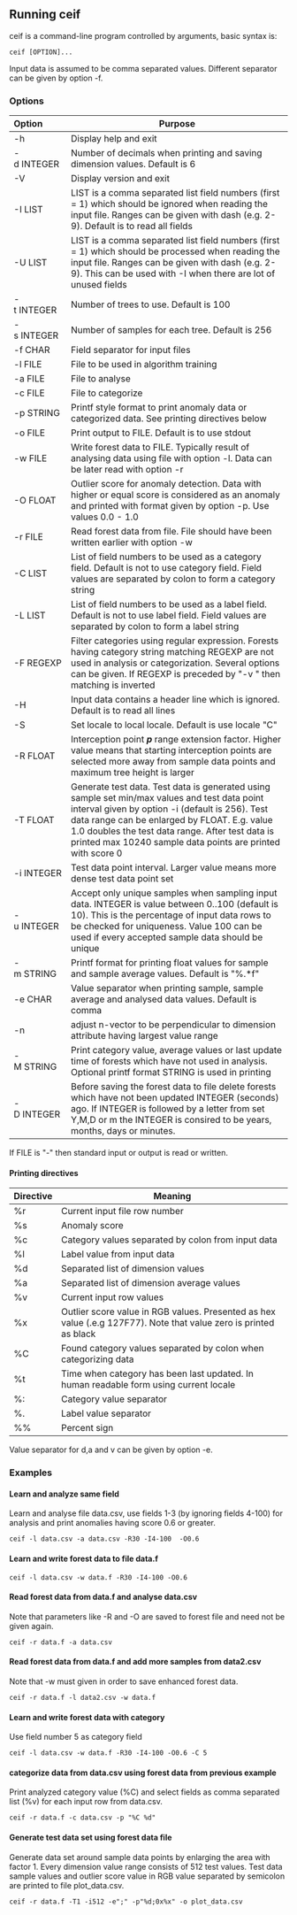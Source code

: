 ## Running ceif
ceif is a command-line program controlled by arguments, basic syntax is:

    ceif [OPTION]...

Input data is assumed to be comma separated values. Different separator can be given by option -f.
### Options

| Option | Purpose  |
|:----|----|
| -h&nbsp;&nbsp;&nbsp;&nbsp;&nbsp;&nbsp;&nbsp;&nbsp;&nbsp;&nbsp;&nbsp;&nbsp;&nbsp;| Display help and exit|
| -d&nbsp;INTEGER | Number of decimals when printing and saving dimension values. Default is 6|
| -V | Display version and exit|
| -I&nbsp;LIST | LIST is a comma separated list field numbers (first = 1) which should be ignored when reading the input file. Ranges can be given with dash (e.g. 2-9). Default is to read all fields|
| -U&nbsp;LIST | LIST is a comma separated list field numbers (first = 1) which should be processed when reading the input file. Ranges can be given with dash (e.g. 2-9). This can be used with -I when there are lot of unused fields|
| -t&nbsp;INTEGER&nbsp;&nbsp; | Number of trees to use. Default is 100|
| -s&nbsp;INTEGER | Number of samples for each tree. Default is 256|
| -f&nbsp;CHAR | Field separator for input files|
| -l&nbsp;FILE | File to be used in algorithm training| 
| -a&nbsp;FILE | File to analyse|
| -c&nbsp;FILE | File to categorize|
| -p&nbsp;STRING | Printf style format to print anomaly data or categorized data. See printing directives below|
| -o&nbsp;FILE | Print output to FILE. Default is to use stdout|
| -w&nbsp;FILE | Write forest data to FILE. Typically result of analysing data using file with option -l. Data can be later read with option -r|
| -O&nbsp;FLOAT| Outlier score for anomaly detection. Data with higher or equal score is considered as an anomaly and printed with format given by option -p. Use values 0.0 - 1.0|
| -r&nbsp;FILE | Read forest data from file. File should have been written earlier with option -w|
| -C&nbsp;LIST | List of field numbers to be used as a category field. Default is not to use category field. Field values are separated by colon to form a category string|
| -L&nbsp;LIST | List of field numbers to be used as a label field. Default is not to use label field. Field values are separated by colon to form a label string|
| -F&nbsp;REGEXP | Filter categories using regular expression. Forests having category string matching REGEXP are not used in analysis or categorization. Several options can be given. If REGEXP is preceded by "-v " then matching is inverted|
| -H | Input data contains a header line which is ignored. Default is to read all lines|
| -S | Set locale to local locale. Default is use locale "C"|
| -R&nbsp;FLOAT| Interception point ***p*** range extension factor. Higher value means that starting interception points are selected more away from sample data points and maximum tree height is larger|
| -T&nbsp;FLOAT| Generate test data. Test data is generated using sample set min/max values and test data point interval given by option -i (default is 256). Test data range can be enlarged by FLOAT. E.g. value 1.0 doubles the test data range. After test data is printed max 10240 sample data points are printed with score 0|
| -i&nbsp;INTEGER| Test data point interval. Larger value means more dense test data point set|
| -u&nbsp;INTEGER| Accept only unique samples when sampling input data. INTEGER is value between 0..100 (default is 10). This is the percentage of input data rows to be checked for uniqueness. Value 100 can be used if every accepted sample data should be unique|
| -m&nbsp;STRING| Printf format for printing float values for sample and sample average values. Default is "%.*f"|
| -e&nbsp;CHAR| Value separator when printing sample, sample average and analysed data values. Default is comma|
| -n | adjust n-vector to be perpendicular to dimension attribute having largest value range|
| -M&nbsp;STRING | Print category value, average values or last update time of forests which have not used in analysis. Optional printf format STRING is used in printing|
| -D&nbsp;INTEGER | Before saving the forest data to file delete forests which have not been updated INTEGER (seconds) ago. If INTEGER is followed by a letter from set Y,M,D or m the INTEGER is consired to be years, months, days or minutes.|

If FILE is "-" then standard input or output is read or written.

#### Printing directives

| Directive | Meaning |
|----|----|
| %r | Current input file row number|
| %s | Anomaly score |
| %c | Category values separated by colon from input data|
| %l | Label value from input data|
| %d | Separated list of dimension values|
| %a | Separated list of dimension average values|
| %v | Current input row values|
| %x | Outlier score value in RGB values. Presented as hex value (.e.g 127F77). Note that value zero is printed as black|
| %C | Found category values separated by colon when categorizing data|
| %t | Time when category has been last updated. In human readable form using current locale|
| %: | Category value separator|
| %. | Label value separator|
| %% | Percent sign|

Value separator for d,a and v can be given by option -e.

### Examples

#### Learn and analyze same field
Learn and analyse file data.csv, use fields 1-3 (by ignoring fields 4-100) for analysis and print anomalies having score 0.6 or greater.

    ceif -l data.csv -a data.csv -R30 -I4-100  -O0.6

#### Learn and write forest data to file data.f

    ceif -l data.csv -w data.f -R30 -I4-100 -O0.6

#### Read forest data from data.f and analyse data.csv
Note that parameters like -R and -O are saved to forest file and need not be given again.  

    ceif -r data.f -a data.csv

####  Read forest data from data.f and add more samples from data2.csv 
Note that -w must given in order to save enhanced forest data.

    ceif -r data.f -l data2.csv -w data.f

#### Learn and write forest data with category
Use field number 5 as category field

    ceif -l data.csv -w data.f -R30 -I4-100 -O0.6 -C 5

#### categorize data from data.csv using forest data from previous example
Print analyzed category value (%C) and select fields as comma separated list (%v) for each input row from data.csv.

    ceif -r data.f -c data.csv -p "%C %d"

#### Generate test data set using forest data file
Generate data set around sample data points by enlarging the area with factor 1. Every dimension value range consists of 512 test values. 
Test data sample values and outlier score value in RGB value separated by semicolon are printed to file plot_data.csv.

    ceif -r data.f -T1 -i512 -e";" -p"%d;0x%x" -o plot_data.csv
